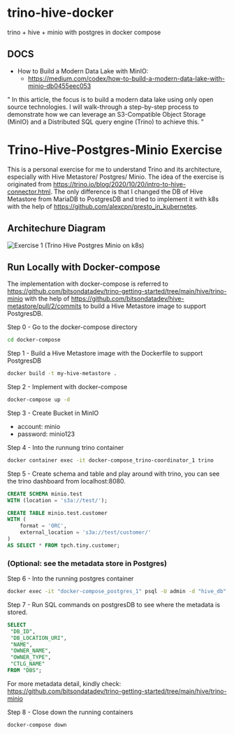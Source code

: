 # trino-hive-docker
trino + hive + minio with postgres in docker compose



## DOCS

- How to Build a Modern Data Lake with MinIO:
  * https://medium.com/codex/how-to-build-a-modern-data-lake-with-minio-db0455eec053

"
In this article, the focus is to build a modern data lake using only open source technologies. I will walk-through a step-by-step process to demonstrate how we can leverage an S3-Compatible Object Storage (MinIO) and a Distributed SQL query engine (Trino) to achieve this.
"

# Trino-Hive-Postgres-Minio Exercise

This is a personal exercise for me to understand Trino and its architecture, especially with 
Hive Metastore/ Postgres/ Minio. The idea of the exercise is originated from 
https://trino.io/blog/2020/10/20/intro-to-hive-connector.html. The only difference is that I 
changed the DB of Hive Metastore from MariaDB to PostgresDB and tried to implement it 
with k8s with the help of https://github.com/alexcpn/presto_in_kubernetes.

## Architechure Diagram
![Exercise 1 (Trino Hive Postgres Minio on k8s)](https://user-images.githubusercontent.com/84711996/186559791-1b974247-dd1d-4ba1-bada-fe0759f5c8d4.jpeg)


## Run Locally with Docker-compose
The implementation with docker-compose is referred to https://github.com/bitsondatadev/trino-getting-started/tree/main/hive/trino-minio 
with the help of https://github.com/bitsondatadev/hive-metastore/pull/2/commits to build a Hive Metastore image to
support PostgresDB.

Step 0 - Go to the docker-compose directory
```bash
cd docker-compose
```
Step 1 - Build a Hive Metastore image with the Dockerfile to support PostgresDB
```bash
docker build -t my-hive-metastore .
```
Step 2 - Implement with docker-compose
```bash
docker-compose up -d
```
Step 3 - Create Bucket in MinIO
- account: minio
- password: minio123

Step 4 - Into the runnung trino container
```bash
docker container exec -it docker-compose_trino-coordinator_1 trino
```
Step 5 -  Create schema and table and play around with trino, you can see the trino dashboard from localhost:8080.
```sql
CREATE SCHEMA minio.test
WITH (location = 's3a://test/');

CREATE TABLE minio.test.customer
WITH (
    format = 'ORC',
    external_location = 's3a://test/customer/'
) 
AS SELECT * FROM tpch.tiny.customer;
```

			
### (Optional: see the metadata store in Postgres)
Step 6 - Into the running postgres container
```bash 
docker exec -it "docker-compose_postgres_1" psql -U admin -d "hive_db"
```
Step 7 - Run SQL commands on postgresDB to see where the metadata is stored. 
```sql
SELECT
 "DB_ID",
 "DB_LOCATION_URI",
 "NAME", 
 "OWNER_NAME",
 "OWNER_TYPE",
 "CTLG_NAME"
FROM "DBS";
```

For more metadata detail, kindly check: 
https://github.com/bitsondatadev/trino-getting-started/tree/main/hive/trino-minio

Step 8 - Close down the running containers
```bash
docker-compose down
```
